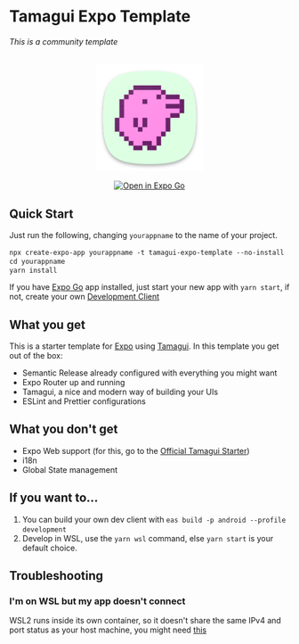 # Tamagui Expo Template
###### This is a community template

<p align="center">
  <img src="./assets/icon.png" alt="Tamagui Icon"/>
</p>

<div align="center">
  <a target="_blank" href="https://expo.dev/%40ivopr/tamagui-app?serviceType=eas&distribution=expo-go&scheme=&channel=main&sdkVersion=49.0.0">
      <img src="https://img.shields.io/badge/Open%20in%20Expo%20Go-4630EB.svg?style=flat-square&logo=EXPO&labelColor=f3f3f3&logoColor=000" alt="Open in Expo Go"/>
    </a>
</div>

## Quick Start
Just run the following, changing `yourappname` to the name of your project.
```
npx create-expo-app yourappname -t tamagui-expo-template --no-install
cd yourappname
yarn install
```
If you have [Expo Go](https://expo.dev/client) app installed, just start your new app with `yarn start`, if not, create your own [Development Client](https://docs.expo.dev/development/build/)

## What you get
This is a starter template for [Expo](https://expo.dev) using [Tamagui](https://tamagui.dev).
In this template you get out of the box:
- Semantic Release already configured with everything you might want
- Expo Router up and running
- Tamagui, a nice and modern way of building your UIs
- ESLint and Prettier configurations

## What you don't get
- Expo Web support (for this, go to the [Official Tamagui Starter](https://github.com/tamagui/tamagui))
- i18n
- Global State management

## If you want to...
1. You can build your own dev client with `eas build -p android --profile development`
1. Develop in WSL, use the `yarn wsl` command, else `yarn start` is your default choice.

## Troubleshooting
### I'm on WSL but my app doesn't connect
WSL2 runs inside its own container, so it doesn't share the same IPv4 and port status as your host machine, you might need [this](https://gist.github.com/ivopr/64f974e632b7edcbe1f5e58b91e31598)

